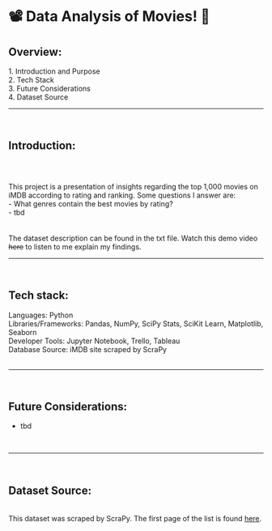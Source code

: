 # :film_projector:	Data Analysis of Movies! :movie_camera:	

<h2><strong>Overview:</strong></h2>
1. Introduction and Purpose<br>
2. Tech Stack<br>
3. Future Considerations<br>
4. Dataset Source
<br><hr><br>
<h2><strong>Introduction:</strong></h2>
<h3><br></h3>
This project is a presentation of insights regarding the top 1,000 movies on iMDB according to rating and ranking.
Some questions I answer are:<br>
- What genres contain the best movies by rating?<br>
- tbd
<br><br><br>
The dataset description can be found in the txt file. Watch this demo video <s>here</s> to listen to me explain my findings.
<br><hr><br>
<h2><strong>Tech stack:</strong></h2>
Languages: Python<br>
Libraries/Frameworks: Pandas, NumPy, SciPy Stats, SciKit Learn, Matplotlib, Seaborn<br>
Developer Tools: Jupyter Notebook, Trello, Tableau<br>
Database Source: iMDB site scraped by ScraPy</br>
<br><hr><br>
<h2><strong>Future Considerations:</strong></h2>
<ul>
<li>tbd</li>
</ul>
<br><hr><br>
<h2><strong>Dataset Source:</strong></h2><br>
This dataset was scraped by ScraPy. The first page of the list is found <a href="https://www.imdb.com/search/title/?title_type=feature&num_votes=25000,&sort=user_rating,desc&view=advanced">here</a>.